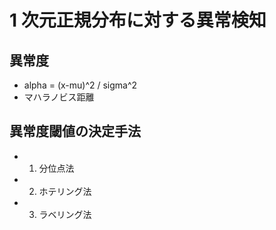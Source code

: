# 1 次元正規分布に対する異常検知

## 異常度

- alpha = (x-mu)^2 / sigma^2
- マハラノビス距離

## 異常度閾値の決定手法

- 1. 分位点法
- 2. ホテリング法
- 3. ラベリング法
